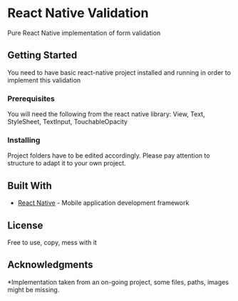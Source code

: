 # React Native Validation

Pure React Native implementation of form validation

## Getting Started

You need to have basic react-native project installed and running in order to implement this validation

### Prerequisites

You will need the following from the react native library:
View, Text, StyleSheet, TextInput, TouchableOpacity


### Installing

Project folders have to be edited accordingly. Please pay attention to structure to adapt it to your own project.


## Built With

* [React Native](https://facebook.github.io/react-native/) - Mobile application development framework


## License

Free to use, copy, mess with it

## Acknowledgments

*Implementation taken from an on-going project, some files, paths, images might be missing.
